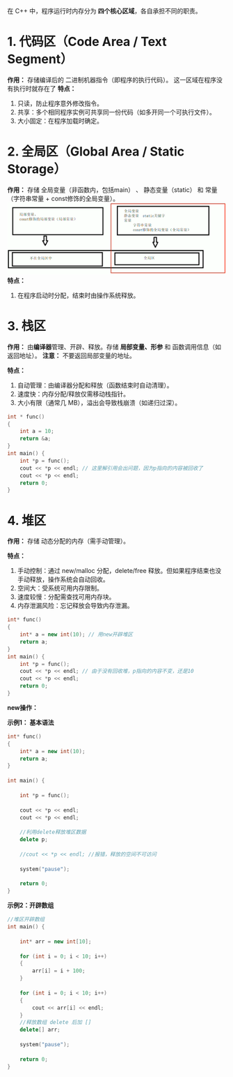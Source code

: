 在 C++ 中，程序运行时内存分为 **四个核心区域**，各自承担不同的职责。
# 1. 代码区（Code Area / Text Segment）
**作用：** 存储编译后的 二进制机器指令（即程序的执行代码）。
这一区域在程序没有执行时就存在了
**特点：**
1. 只读，防止程序意外修改指令。
2. 共享：多个相同程序实例可共享同一份代码（如多开同一个可执行文件）。
3. 大小固定：在程序加载时确定。

# 2. 全局区（Global Area / Static Storage）
**作用：** 存储 全局变量（非函数内，包括main） 、 静态变量（static） 和 常量（字符串常量 + const修饰的全局变量）。
![alt text](全局区.png)
**特点：**
1. 在程序启动时分配，结束时由操作系统释放。


# 3. 栈区
**作用：** 由**编译器**管理、开辟、释放。存储 **局部变量、形参** 和 函数调用信息（如返回地址）。
**注意：** 不要返回局部变量的地址。

**特点：**
1. 自动管理：由编译器分配和释放（函数结束时自动清理）。
2. 速度快：内存分配/释放仅需移动栈指针。
3. 大小有限（通常几 MB），溢出会导致栈崩溃（如递归过深）。

```c++
int * func()
{
	int a = 10;
	return &a;
}
int main() {
	int *p = func();
	cout << *p << endl; // 这里解引用会出问题，因为p指向的内容被回收了
	cout << *p << endl;
	return 0;
}
```

# 4. 堆区
**作用：** 存储 动态分配的内存（需手动管理）。

**特点：**
1. 手动控制：通过 new/malloc 分配，delete/free 释放。但如果程序结束也没手动释放，操作系统会自动回收。
2. 空间大：受系统可用内存限制。
3. 速度较慢：分配需查找可用内存块。
4. 内存泄漏风险：忘记释放会导致内存泄漏。

```c++
int* func()
{
	int* a = new int(10); // 用new开辟堆区
	return a;
}
int main() {
	int *p = func();
	cout << *p << endl; // 由于没有回收堆，p指向的内容不变，还是10
	cout << *p << endl;
	return 0;
}
```

**new操作：**


**示例1： 基本语法**

```c++
int* func()
{
	int* a = new int(10);
	return a;
}

int main() {

	int *p = func();

	cout << *p << endl;
	cout << *p << endl;

	//利用delete释放堆区数据
	delete p;

	//cout << *p << endl; //报错，释放的空间不可访问

	system("pause");

	return 0;
}
```



**示例2：开辟数组**

```c++
//堆区开辟数组
int main() {

	int* arr = new int[10];

	for (int i = 0; i < 10; i++)
	{
		arr[i] = i + 100;
	}

	for (int i = 0; i < 10; i++)
	{
		cout << arr[i] << endl;
	}
	//释放数组 delete 后加 []
	delete[] arr;

	system("pause");

	return 0;
}

```

